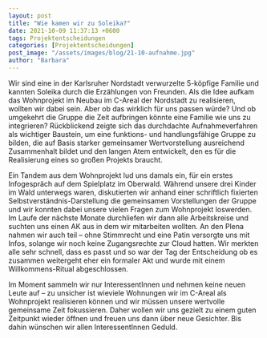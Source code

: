 ```yaml
---
layout: post
title: "Wie kamen wir zu Soleika?"
date: 2021-10-09 11:37:13 +0600
tags: Projektentscheidungen
categories: [Projektentscheidungen]
post_image: "/assets/images/blog/21-10-aufnahme.jpg"
author: "Barbara"
---
```


<p>
Wir sind eine in der Karlsruher Nordstadt verwurzelte 5-köpfige Familie und kannten Soleika durch die Erzählungen von Freunden. Als die Idee aufkam das Wohnprojekt im Neubau im C-Areal der Nordstadt zu realisieren, wollten wir dabei sein. Aber ob das wirklich für uns passen würde? Und ob umgekehrt  die Gruppe die Zeit aufbringen könnte eine Familie wie uns zu integrieren? Rückblickend zeigte sich das durchdachte Aufnahmeverfahren als wichtiger Baustein, um eine funktions- und handlungsfähige Gruppe zu bilden, die auf Basis starker gemeinsamer Wertvorstellung ausreichend Zusammenhalt bildet und den langen Atem entwickelt, den es für die Realisierung eines so großen Projekts braucht.</p>

<p>Ein Tandem aus dem Wohnprojekt lud uns damals ein, für ein erstes Infogespräch auf dem Spielplatz im Oberwald. Während unsere drei Kinder im Wald unterwegs waren, diskutierten wir anhand einer schriftlich fixierten Selbstverständnis-Darstellung die gemeinsamen Vorstellungen der Gruppe und wir konnten dabei unsere vielen Fragen zum Wohnprojekt loswerden. Im Laufe der nächste Monate durchliefen wir dann alle Arbeitskreise und suchten uns einen AK aus in dem wir mitarbeiten wollten. An den Plena nahmen wir auch teil – ohne Stimmrecht und eine Patin versorgte uns mit Infos, solange wir noch keine Zugangsrechte zur Cloud hatten. Wir merkten alle sehr schnell, dass es passt und so war der Tag der Entscheidung ob es zusammen weitergeht eher ein formaler Akt und wurde mit einem Willkommens-Ritual abgeschlossen.</p>

<p>Im Moment sammeln wir nur InteressentInnen und nehmen keine neuen Leute auf – zu unsicher ist wieviele Wohnungen wir im C-Areal als Wohnprojekt realisieren können und wir müssen unsere wertvolle gemeinsame Zeit fokussieren. Daher wollen wir uns gezielt zu einem guten Zeitpunkt wieder öffnen und freuen uns dann über neue Gesichter. Bis dahin wünschen wir allen InteressentInnen Geduld.</p>
